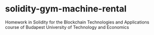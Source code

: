 # solidity-gym-machine-rental
Homework in Solidity for the Blockchain Technologies and Applications course of Budapest University of Technology and Economics
